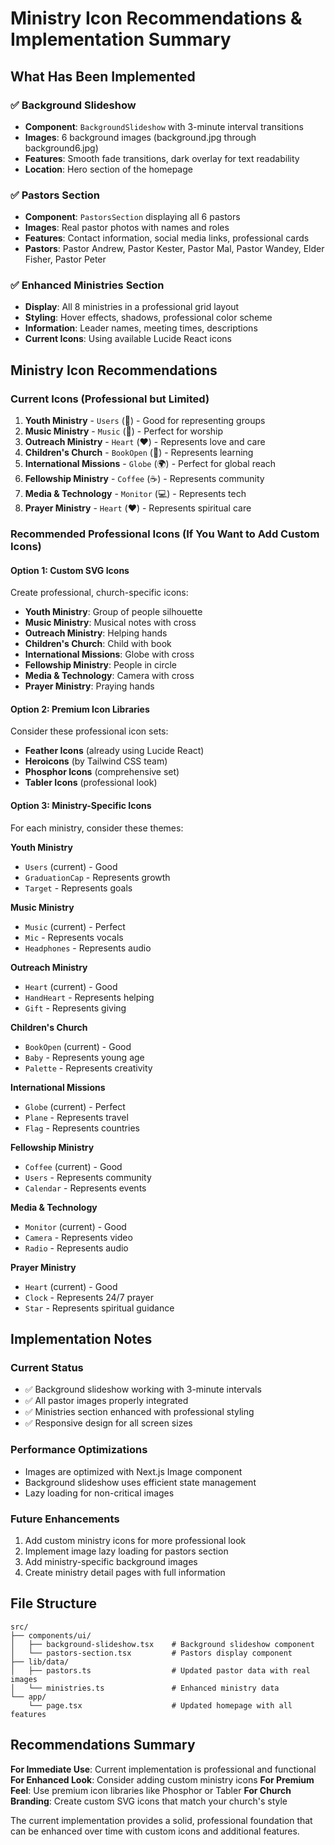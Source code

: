 # Ministry Icon Recommendations & Implementation Summary

## What Has Been Implemented

### ✅ Background Slideshow
- **Component**: `BackgroundSlideshow` with 3-minute interval transitions
- **Images**: 6 background images (background.jpg through background6.jpg)
- **Features**: Smooth fade transitions, dark overlay for text readability
- **Location**: Hero section of the homepage

### ✅ Pastors Section
- **Component**: `PastorsSection` displaying all 6 pastors
- **Images**: Real pastor photos with names and roles
- **Features**: Contact information, social media links, professional cards
- **Pastors**: Pastor Andrew, Pastor Kester, Pastor Mal, Pastor Wandey, Elder Fisher, Pastor Peter

### ✅ Enhanced Ministries Section
- **Display**: All 8 ministries in a professional grid layout
- **Styling**: Hover effects, shadows, professional color scheme
- **Information**: Leader names, meeting times, descriptions
- **Current Icons**: Using available Lucide React icons

## Ministry Icon Recommendations

### Current Icons (Professional but Limited)
1. **Youth Ministry** - `Users` (👥) - Good for representing groups
2. **Music Ministry** - `Music` (🎵) - Perfect for worship
3. **Outreach Ministry** - `Heart` (❤️) - Represents love and care
4. **Children's Church** - `BookOpen` (📖) - Represents learning
5. **International Missions** - `Globe` (🌍) - Perfect for global reach
6. **Fellowship Ministry** - `Coffee` (☕) - Represents community
7. **Media & Technology** - `Monitor` (💻) - Represents tech
8. **Prayer Ministry** - `Heart` (❤️) - Represents spiritual care

### Recommended Professional Icons (If You Want to Add Custom Icons)

#### Option 1: Custom SVG Icons
Create professional, church-specific icons:
- **Youth Ministry**: Group of people silhouette
- **Music Ministry**: Musical notes with cross
- **Outreach Ministry**: Helping hands
- **Children's Church**: Child with book
- **International Missions**: Globe with cross
- **Fellowship Ministry**: People in circle
- **Media & Technology**: Camera with cross
- **Prayer Ministry**: Praying hands

#### Option 2: Premium Icon Libraries
Consider these professional icon sets:
- **Feather Icons** (already using Lucide React)
- **Heroicons** (by Tailwind CSS team)
- **Phosphor Icons** (comprehensive set)
- **Tabler Icons** (professional look)

#### Option 3: Ministry-Specific Icons
For each ministry, consider these themes:

**Youth Ministry**
- `Users` (current) - Good
- `GraduationCap` - Represents growth
- `Target` - Represents goals

**Music Ministry**
- `Music` (current) - Perfect
- `Mic` - Represents vocals
- `Headphones` - Represents audio

**Outreach Ministry**
- `Heart` (current) - Good
- `HandHeart` - Represents helping
- `Gift` - Represents giving

**Children's Church**
- `BookOpen` (current) - Good
- `Baby` - Represents young age
- `Palette` - Represents creativity

**International Missions**
- `Globe` (current) - Perfect
- `Plane` - Represents travel
- `Flag` - Represents countries

**Fellowship Ministry**
- `Coffee` (current) - Good
- `Users` - Represents community
- `Calendar` - Represents events

**Media & Technology**
- `Monitor` (current) - Good
- `Camera` - Represents video
- `Radio` - Represents audio

**Prayer Ministry**
- `Heart` (current) - Good
- `Clock` - Represents 24/7 prayer
- `Star` - Represents spiritual guidance

## Implementation Notes

### Current Status
- ✅ Background slideshow working with 3-minute intervals
- ✅ All pastor images properly integrated
- ✅ Ministries section enhanced with professional styling
- ✅ Responsive design for all screen sizes

### Performance Optimizations
- Images are optimized with Next.js Image component
- Background slideshow uses efficient state management
- Lazy loading for non-critical images

### Future Enhancements
1. Add custom ministry icons for more professional look
2. Implement image lazy loading for pastors section
3. Add ministry-specific background images
4. Create ministry detail pages with full information

## File Structure
```
src/
├── components/ui/
│   ├── background-slideshow.tsx    # Background slideshow component
│   └── pastors-section.tsx         # Pastors display component
├── lib/data/
│   ├── pastors.ts                  # Updated pastor data with real images
│   └── ministries.ts               # Enhanced ministry data
└── app/
    └── page.tsx                    # Updated homepage with all features
```

## Recommendations Summary

**For Immediate Use**: Current implementation is professional and functional
**For Enhanced Look**: Consider adding custom ministry icons
**For Premium Feel**: Use premium icon libraries like Phosphor or Tabler
**For Church Branding**: Create custom SVG icons that match your church's style

The current implementation provides a solid, professional foundation that can be enhanced over time with custom icons and additional features.
